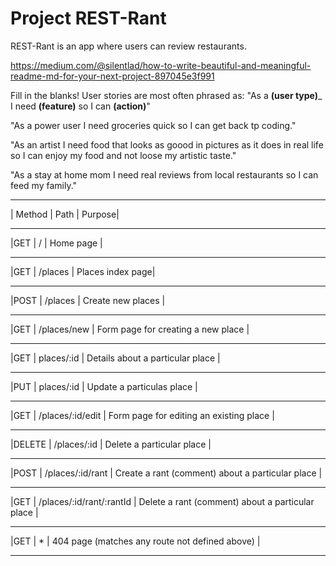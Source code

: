 # Project REST-Rant

REST-Rant is an app where users can review restaurants.


https://medium.com/@silentlad/how-to-write-beautiful-and-meaningful-readme-md-for-your-next-project-897045e3f991


Fill in the blanks! User stories are most often phrased as: 
"As a ____(user type)_____ I need ____(feature)____ so I can ____(action)____"
 
 "As a power user I need groceries quick so I can get back tp coding."

 "As an artist I need food that looks as goood in pictures as it does in real life so I can enjoy my food and not loose my artistic taste."

 "As a stay at home mom I need real reviews from local restaurants so I can feed my family."

 _________________
 | Method | Path | Purpose|
 _______________________
 |GET | / | Home page |
 _______________________
 |GET | /places | Places index page|
  _______________________
 |POST | /places | Create new places |
  _______________________
 |GET | /places/new | Form page for creating a new place |
  _______________________
 |GET | places/:id | Details about a particular place |
  _______________________
 |PUT | places/:id | Update a particulas place |
  _______________________
 |GET | /places/:id/edit | Form page for editing an existing place |
  _______________________
 |DELETE | /places/:id | Delete a particular place |
  _______________________
 |POST | /places/:id/rant | Create a rant (comment) about a particular place |
  _______________________
 |GET | /places/:id/rant/:rantId | Delete a rant (comment) about a particular place |
  _______________________
 |GET | * | 404 page (matches any route not defined above) |
  _______________________